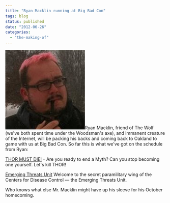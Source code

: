 ```yaml
---
title: "Ryan Macklin running at Big Bad Con"
tags: blog
status: published
date: "2012-06-26"
categories: 
  - "the-making-of"
---
```


[![](/images/ryan_macklin1.jpg "ryan_macklin")](http://www.bigbadcon.com/wp-content/uploads/2012/06/ryan_macklin1.jpg)Ryan Macklin, friend of The Wolf (we've both spent time under the Woodsman's axe), and immanent creature of the Internet, will be packing his backs and coming back to Oakland to game with us at Big Bad Con. So far this is what we've got on the schedule from Ryan:

[THOR MUST DIE!](http://www.bigbadcon.com/events/thor-must-die-2012/ "THOR MUST DIE!") - Are you ready to end a Myth? Can you stop becoming one yourself. Let's kill THOR!

[Emerging Threats Unit](http://www.bigbadcon.com/events/emerging-threats-unit/ "Emerging Threats Unit") Welcome to the secret paramilitary wing of the Centers for Disease Control — the Emerging Threats Unit.

Who knows what else Mr. Macklin might have up his sleeve for his October homecoming.
